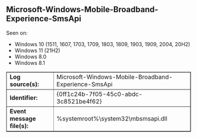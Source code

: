 ## Microsoft-Windows-Mobile-Broadband-Experience-SmsApi

Seen on:
* Windows 10 (1511, 1607, 1703, 1709, 1803, 1809, 1903, 1909, 2004, 20H2)
* Windows 11 (21H2)
* Windows 8.0
* Windows 8.1

<table border="1" class="docutils">
  <tbody>
    <tr>
      <td><b>Log source(s):</b></td>
      <td>Microsoft-Windows-Mobile-Broadband-Experience-SmsApi</td>
    </tr>
    <tr>
      <td><b>Identifier:</b></td>
      <td>{0ff1c24b-7f05-45c0-abdc-3c8521be4f62}</td>
    </tr>
    <tr>
      <td><b>Event message file(s):</b></td>
      <td>%systemroot%\system32\mbsmsapi.dll</td>
    </tr>
  </tbody>
</table>

&nbsp;

